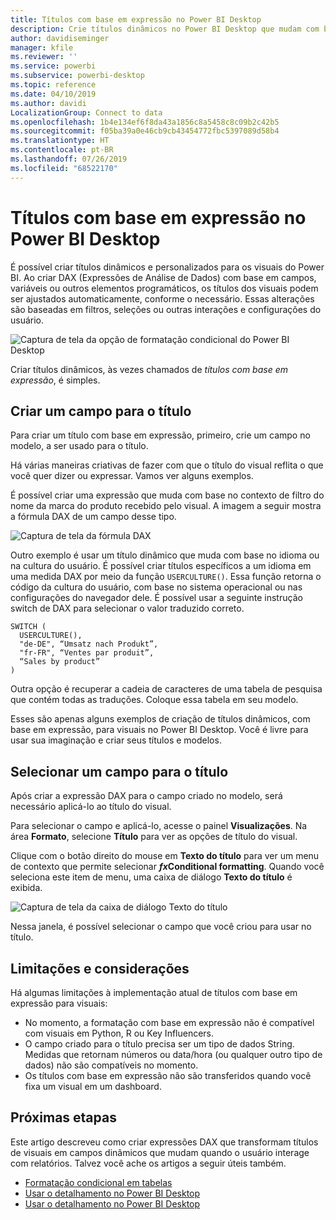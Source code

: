 ```yaml
---
title: Títulos com base em expressão no Power BI Desktop
description: Crie títulos dinâmicos no Power BI Desktop que mudam com base em expressões programáticas usando a formatação programática condicional
author: davidiseminger
manager: kfile
ms.reviewer: ''
ms.service: powerbi
ms.subservice: powerbi-desktop
ms.topic: reference
ms.date: 04/10/2019
ms.author: davidi
LocalizationGroup: Connect to data
ms.openlocfilehash: 1b4e134ef6f8da43a1856c8a5458c8c09b2c42b5
ms.sourcegitcommit: f05ba39a0e46cb9cb43454772fbc5397089d58b4
ms.translationtype: HT
ms.contentlocale: pt-BR
ms.lasthandoff: 07/26/2019
ms.locfileid: "68522170"
---
```

# <a name="expression-based-titles-in-power-bi-desktop"></a>Títulos com base em expressão no Power BI Desktop

É possível criar títulos dinâmicos e personalizados para os visuais do Power BI. Ao criar DAX (Expressões de Análise de Dados) com base em campos, variáveis ou outros elementos programáticos, os títulos dos visuais podem ser ajustados automaticamente, conforme o necessário. Essas alterações são baseadas em filtros, seleções ou outras interações e configurações do usuário.

![Captura de tela da opção de formatação condicional do Power BI Desktop](media/desktop-conditional-formatting-visual-titles/expression-based-title-01.png)

Criar títulos dinâmicos, às vezes chamados de *títulos com base em expressão*, é simples. 

## <a name="create-a-field-for-your-title"></a>Criar um campo para o título

Para criar um título com base em expressão, primeiro, crie um campo no modelo, a ser usado para o título. 

Há várias maneiras criativas de fazer com que o título do visual reflita o que você quer dizer ou expressar. Vamos ver alguns exemplos.

É possível criar uma expressão que muda com base no contexto de filtro do nome da marca do produto recebido pelo visual. A imagem a seguir mostra a fórmula DAX de um campo desse tipo.

![Captura de tela da fórmula DAX](media/desktop-conditional-formatting-visual-titles/expression-based-title-02.png)

Outro exemplo é usar um título dinâmico que muda com base no idioma ou na cultura do usuário. É possível criar títulos específicos a um idioma em uma medida DAX por meio da função `USERCULTURE()`. Essa função retorna o código da cultura do usuário, com base no sistema operacional ou nas configurações do navegador dele. É possível usar a seguinte instrução switch de DAX para selecionar o valor traduzido correto. 

```
SWITCH (
  USERCULTURE(),
  "de-DE", “Umsatz nach Produkt”,
  "fr-FR", “Ventes par produit”,
  “Sales by product”
)
```

Outra opção é recuperar a cadeia de caracteres de uma tabela de pesquisa que contém todas as traduções. Coloque essa tabela em seu modelo. 

Esses são apenas alguns exemplos de criação de títulos dinâmicos, com base em expressão, para visuais no Power BI Desktop. Você é livre para usar sua imaginação e criar seus títulos e modelos.


## <a name="select-your-field-for-your-title"></a>Selecionar um campo para o título

Após criar a expressão DAX para o campo criado no modelo, será necessário aplicá-lo ao título do visual.

Para selecionar o campo e aplicá-lo, acesse o painel **Visualizações**. Na área **Formato**, selecione **Título** para ver as opções de título do visual. 

Clique com o botão direito do mouse em **Texto do título** para ver um menu de contexto que permite selecionar ***fx*Conditional formatting**. Quando você seleciona este item de menu, uma caixa de diálogo **Texto do título** é exibida. 

![Captura de tela da caixa de diálogo Texto do título](media/desktop-conditional-formatting-visual-titles/expression-based-title-02b.png)

Nessa janela, é possível selecionar o campo que você criou para usar no título.

## <a name="limitations-and-considerations"></a>Limitações e considerações

Há algumas limitações à implementação atual de títulos com base em expressão para visuais:

* No momento, a formatação com base em expressão não é compatível com visuais em Python, R ou Key Influencers.
* O campo criado para o título precisa ser um tipo de dados String. Medidas que retornam números ou data/hora (ou qualquer outro tipo de dados) não são compatíveis no momento.
* Os títulos com base em expressão não são transferidos quando você fixa um visual em um dashboard.

## <a name="next-steps"></a>Próximas etapas

Este artigo descreveu como criar expressões DAX que transformam títulos de visuais em campos dinâmicos que mudam quando o usuário interage com relatórios. Talvez você ache os artigos a seguir úteis também.

* [Formatação condicional em tabelas](desktop-conditional-table-formatting.md)
* [Usar o detalhamento no Power BI Desktop](desktop-cross-report-drill-through.md)
* [Usar o detalhamento no Power BI Desktop](desktop-drillthrough.md)
